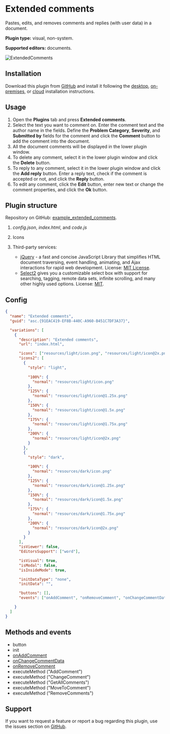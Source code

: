 # Extended comments

Pastes, edits, and removes comments and replies (with user data) in a document.

**Plugin type:** visual, non-system.

**Supported editors:** documents.

![ExtendedComments](/assets/images/plugins/gifs/extended-comments.gif)

## Installation

Download this plugin from [GitHub](https://github.com/ONLYOFFICE/sdkjs-plugins/tree/master/example_extended_comments) and install it following the [desktop](/docs/plugin-and-macros/tutorials/installing/onlyoffice-desktop-editors.md), [on-premises](/docs/plugin-and-macros/tutorials/installing/onlyoffice-docs-on-premises.md), or [cloud](/docs/plugin-and-macros/tutorials/installing/onlyoffice-cloud.md) installation instructions.

## Usage

1. Open the **Plugins** tab and press **Extended comments**.
2. Select the text you want to comment on. Enter the comment text and the author name in the fields. Define the **Problem Category**, **Severity**, and **Submitted by** fields for the comment and click the **Comment** button to add the comment into the document.
3. All the document comments will be displayed in the lower plugin window.
4. To delete any comment, select it in the lower plugin window and click the **Delete** button.
5. To reply to any comment, select it in the lower plugin window and click the **Add reply** button. Enter a reply text, check if the comment is accepted or not, and click the **Reply** button.
6. To edit any comment, click the **Edit** button, enter new text or change the comment properties, and click the **Ok** button.

## Plugin structure

Repository on GitHub: [example_extended_comments](https://github.com/ONLYOFFICE/sdkjs-plugins/tree/master/example_extended_comments).

1. *config.json*, *index.html*, and *code.js*

2. Icons

3. Third-party services:

   - [jQuery](https://jquery.com) - a fast and concise JavaScript Library that simplifies HTML document traversing, event handling, animating, and Ajax interactions for rapid web development. License: [MIT License](https://github.com/ONLYOFFICE/sdkjs-plugins/blob/master/example_extended_comments/licenses/jQuery.license).
   - [Select2](https://select2.org/) gives you a customizable select box with support for searching, tagging, remote data sets, infinite scrolling, and many other highly used options. License: [MIT](https://github.com/ONLYOFFICE/sdkjs-plugins/blob/master/example_extended_comments/licenses/Select2.license).

## Config

``` json
{
  "name": "Extended comments",
  "guid": "asc.{91EAC419-EF8B-440C-A960-B451C7DF3A37}",

  "variations": [
    {
      "description": "Extended comments",
      "url": "index.html",

      "icons": ["resources/light/icon.png", "resources/light/icon@2x.png"],
      "icons2": [
        {
          "style": "light",
                    
          "100%": {
            "normal": "resources/light/icon.png"
          },
          "125%": {
            "normal": "resources/light/icon@1.25x.png"
          },
          "150%": {
            "normal": "resources/light/icon@1.5x.png"
          },
          "175%": {
            "normal": "resources/light/icon@1.75x.png"
          },
          "200%": {
            "normal": "resources/light/icon@2x.png"
          }
        },
        {
          "style": "dark",
                    
          "100%": {
            "normal": "resources/dark/icon.png"
          },
          "125%": {
            "normal": "resources/dark/icon@1.25x.png"
          },
          "150%": {
            "normal": "resources/dark/icon@1.5x.png"
          },
          "175%": {
            "normal": "resources/dark/icon@1.75x.png"
          },
          "200%": {
            "normal": "resources/dark/icon@2x.png"
          }
        }
      ],
      "isViewer": false,
      "EditorsSupport": ["word"],

      "isVisual": true,
      "isModal": false,
      "isInsideMode": true,

      "initDataType": "none",
      "initData": "",

      "buttons": [],
      "events": ["onAddComment", "onRemoveComment", "onChangeCommentData"]

    }
  ]
}
```

## Methods and events

- button
- init
- [onAddComment](/site/docs/plugin-and-macros/interacting-with-editors/text-document-api/Events/onAddComment.md)
- [onChangeCommentData](/site/docs/plugin-and-macros/interacting-with-editors/text-document-api/Events/onChangeCommentData.md)
- [onRemoveComment](/site/docs/plugin-and-macros/interacting-with-editors/text-document-api/Events/onRemoveComment.md)
- executeMethod ("AddComment")
- executeMethod ("ChangeComment")
- executeMethod ("GetAllComments")
- executeMethod ("MoveToComment")
- executeMethod ("RemoveComments")

## Support

If you want to request a feature or report a bug regarding this plugin, use the issues section on [GitHub](https://github.com/ONLYOFFICE/sdkjs-plugins/issues).
